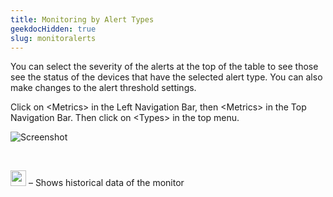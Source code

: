 ```yaml
---
title: Monitoring by Alert Types
geekdocHidden: true
slug: monitoralerts
---
```


You can select the severity of the alerts at the top of the table to see those see the status of the devices that have the selected alert type. You can also make changes to the alert threshold settings.

Click on \<Metrics> in the Left Navigation Bar, then \<Metrics> in the Top Navigation Bar. Then click on \<Types> in the top menu.

![Screenshot](/cloud_vista/inframonitoring/images/alerttype1.png)

&nbsp;

<img src="/cloud_vista/inframonitoring/images/historicalicon.png" width="25px"> – Shows historical data of the monitor